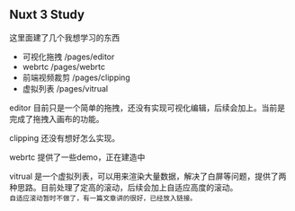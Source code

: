 ## Nuxt 3 Study

这里面建了几个我想学习的东西
- 可视化拖拽     /pages/editor
- webrtc       /pages/webrtc
- 前端视频裁剪   /pages/clipping
- 虚拟列表           /pages/vitrual

editor 目前只是一个简单的拖拽，还没有实现可视化编辑，后续会加上。当前是完成了拖拽入画布的功能。  

clipping 还没有想好怎么实现。    

webrtc 提供了一些demo，正在建造中    

vitrual 是一个虚拟列表，可以用来渲染大量数据，解决了白屏等问题，提供了两种思路。目前处理了定高的滚动，后续会加上自适应高度的滚动。  
`自适应滚动暂时不做了，有一篇文章讲的很好，已经放入链接。`






